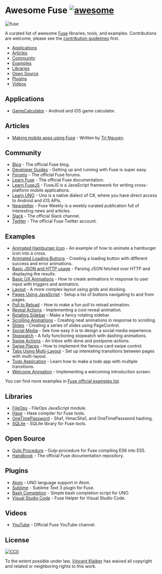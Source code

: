 # Awesome Fuse [![awesome](https://cdn.rawgit.com/sindresorhus/awesome/master/media/badge.svg)](https://github.com/sindresorhus/awesome)

![fuse](https://cloud.githubusercontent.com/assets/499192/11148667/4e33f616-8a1e-11e5-91bc-42f780b63ec9.png)

A curated list of awesome [Fuse](https://www.fusetools.com/) libraries, tools, and examples. Contributions are welcome, please see the [contribution guidelines](CONTRIBUTING.md) first.

- [Applications](#applications)
- [Articles](#articles)
- [Community](#community)
- [Examples](#examples)
- [Libraries](#libraries)
- [Open Source](#open-source)
- [Plugins](#plugins)
- [Videos](#videos)

## Applications

- [GameCalculator](https://itunes.apple.com/us/app/gamecalculator/id952709405) - Android and iOS game calculator.

## Articles

- [Making mobile apps using Fuse](http://tmn.io/read/2015-11-22-making-mobile-apps-using-Fuse) - Written by [Tri Nguyen](https://github.com/tmn/).

## Community

- [Blog](https://www.fusetools.com/blog) - The official Fuse blog.
- [Developer Guides](https://www.fusetools.com/learn/guides) - Getting up and running with Fuse is super easy.
- [Forums](https://www.fusetools.com/community/forums) - The official Fuse forums.
- [Learn Fuse](https://www.fusetools.com/learn/fuse) - The official Fuse documentation.
- [Learn FuseJS](https://www.fusetools.com/learn/fusejs) - FuseJS is a JavaScript framework for writing cross-platform mobile applications.
- [Learn UNO](https://www.fusetools.com/learn/uno) - Uno is a native dialect of C#, where you have direct access to Android and iOS APIs.
- [Newsletter](http://weekly.fusetools.com/) - Fuse Weekly is a weekly curated publication full of interesting news and articles.
- [Slack](http://slackcommunity.fusetools.com/) - The official Slack channel.
- [Twitter](https://twitter.com/fusetools) - The official Fuse Twitter account.

## Examples

- [Animated Hamburger Icon](https://www.fusetools.com/developers/examples/animatedmenuicon) - An example of how to animate a hamburger icon into a cross.
- [Animated Loading Buttons](https://www.fusetools.com/developers/examples/loadbutton) - Creating a loading button with different success and error animations.
- [Basic JSON and HTTP usage](https://www.fusetools.com/developers/examples/httpjson) - Parsing JSON fetched over HTTP and displaying the results.
- [Basic UX Animations](https://www.fusetools.com/developers/examples/basicuxanimations) - How to create animations in response to user input with triggers and animators.
- [Layout](https://www.fusetools.com/developers/examples/layoutexample) - A more complex layout using grids and docking.
- [Pages Using JavaScript](https://www.fusetools.com/developers/examples/pageslist) - Setup a list of buttons navigating to and from pages.
- [Pull to Reload](https://www.fusetools.com/developers/examples/pulltoreload) - How to make a fun pull to reload animation.
- [Reveal Actions](https://www.fusetools.com/developers/examples/revealactions) - Implementing a cool reveal animation.
- [Rotating Sidebar](https://www.fusetools.com/developers/examples/rotatingsidebar) - Make a fancy rotating sidebar.
- [Scrolling Animations](https://www.fusetools.com/developers/examples/scrollinganimation) - Creating neat animations in response to scrolling.
- [Slides](https://www.fusetools.com/developers/examples/pagecontrol) - Creating a series of slides using PageControl.
- [Social Media](https://www.fusetools.com/developers/examples/socmedscreen) - See how easy it is to design a social media experience.
- [Stopwatch](https://www.fusetools.com/developers/examples/stopwatch) - A fully functioning stopwatch with dashing animations.
- [Swipe Actions](https://www.fusetools.com/developers/examples/inbox) - An Inbox with done and postpone-actions.
- [Swipe Places](https://www.fusetools.com/developers/examples/swipeplaces) - How to implement the famous card swipe control.
- [Tabs Using Multi-Layout](https://www.fusetools.com/developers/examples/tabsmultilayout) - Set up interesting transitions between pages with multi-layout.
- [Todo Application](https://www.fusetools.com/developers/examples/todoapp) - Learn how to make a todo app with multiple transitions.
- [Welcome Animation](https://www.fusetools.com/examples/welcomeanimation) - Implementing a welcoming introduction screen.

You can find more examples in [Fuse official examples list](https://www.fusetools.com/examples).

## Libraries

- [FileOps](https://www.fusetools.com/community/forums/show_and_tell/fileops_javascript_module) - FileOps JavaScript module.
- [Haxe](https://github.com/elsassph/fusetools-haxe) - Haxe compiler for Fuse tools.
- [OneTimePassword](https://github.com/torial/fuse-community) - Sha1, HmacSha1, and OneTimePassword hashing.
- [SQLite](https://github.com/bolav/fuse-sqlite) - SQLite library for Fuse tools.

## Open Source

- [Gulp Procedure](https://github.com/joms/gulp-fuse) - Gulp-procedure for Fuse compiling ES6 into ES5.
- [Handbook](https://github.com/fusetools/handbook-docs) - The official Fuse documentation repository.

## Plugins

- [Atom](https://github.com/ibare/language-fuse) - UNO language support in Atom.
- [Sublime](https://github.com/fusetools/Fuse.SublimePlugin) - Sublime Text 3 plugin for Fuse.
- [Bash Completion](https://github.com/fusetools/UnoBashCompletion) - Simple bash completion script for UNO.
- [Visual Studio Code](https://github.com/Hazealign/vscode-fuse) - Fuse Helper for Visual Studio Code.

## Videos

- [YouTube](https://www.youtube.com/channel/UCPizp_2dBkLlXRFnbieG3Qw/feed) - Official Fuse YouTube channel.

## License

[![CC0](http://i.creativecommons.org/p/zero/1.0/88x31.png)](http://creativecommons.org/publicdomain/zero/1.0/)

To the extent possible under law, [Vincent Klaiber](https://vinkla.com) has waived all copyright and related or neighboring rights to this work.
